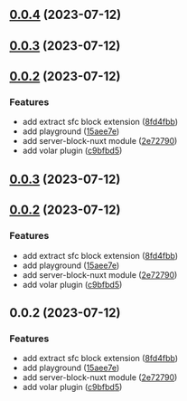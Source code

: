 ## [0.0.4](https://github.com/Hebilicious/server-block-nuxt/compare/v0.0.3...v0.0.4) (2023-07-12)



## [0.0.3](https://github.com/Hebilicious/server-block-nuxt/compare/v0.0.2...v0.0.3) (2023-07-12)



## [0.0.2](https://github.com/Hebilicious/server-block-nuxt/compare/8fd4fbbdf1da6d73c3ca8fc2bb07650530a85b8f...v0.0.2) (2023-07-12)


### Features

* add extract sfc block extension ([8fd4fbb](https://github.com/Hebilicious/server-block-nuxt/commit/8fd4fbbdf1da6d73c3ca8fc2bb07650530a85b8f))
* add playground ([15aee7e](https://github.com/Hebilicious/server-block-nuxt/commit/15aee7e2da9522b4fa72db28503b4c5c55fe72f2))
* add server-block-nuxt module ([2e72790](https://github.com/Hebilicious/server-block-nuxt/commit/2e72790447616599687ceaf211cd122990a4c725))
* add volar plugin ([c9bfbd5](https://github.com/Hebilicious/server-block-nuxt/commit/c9bfbd5ff604aaa9dba3221d1a2f604d2d287b76))



## [0.0.3](https://github.com/Hebilicious/server-block-nuxt/compare/v0.0.2...v0.0.3) (2023-07-12)



## [0.0.2](https://github.com/Hebilicious/server-block-nuxt/compare/8fd4fbbdf1da6d73c3ca8fc2bb07650530a85b8f...v0.0.2) (2023-07-12)


### Features

* add extract sfc block extension ([8fd4fbb](https://github.com/Hebilicious/server-block-nuxt/commit/8fd4fbbdf1da6d73c3ca8fc2bb07650530a85b8f))
* add playground ([15aee7e](https://github.com/Hebilicious/server-block-nuxt/commit/15aee7e2da9522b4fa72db28503b4c5c55fe72f2))
* add server-block-nuxt module ([2e72790](https://github.com/Hebilicious/server-block-nuxt/commit/2e72790447616599687ceaf211cd122990a4c725))
* add volar plugin ([c9bfbd5](https://github.com/Hebilicious/server-block-nuxt/commit/c9bfbd5ff604aaa9dba3221d1a2f604d2d287b76))



## 0.0.2 (2023-07-12)


### Features

* add extract sfc block extension ([8fd4fbb](https://github.com/Hebilicious/server-block-nuxt/commit/8fd4fbbdf1da6d73c3ca8fc2bb07650530a85b8f))
* add playground ([15aee7e](https://github.com/Hebilicious/server-block-nuxt/commit/15aee7e2da9522b4fa72db28503b4c5c55fe72f2))
* add server-block-nuxt module ([2e72790](https://github.com/Hebilicious/server-block-nuxt/commit/2e72790447616599687ceaf211cd122990a4c725))
* add volar plugin ([c9bfbd5](https://github.com/Hebilicious/server-block-nuxt/commit/c9bfbd5ff604aaa9dba3221d1a2f604d2d287b76))



